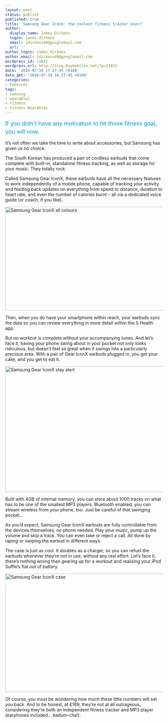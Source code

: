 ```yaml
---
layout: post
status: publish
published: true
title: 'Samsung Gear IconX: the coolest fitness tracker ever?'
author:
  display_name: James Dickens
  login: james.dickens
  email: jdickens46@googlemail.com
  url: ''
author_login: james.dickens
author_email: jdickens46@googlemail.com
wordpress_id: 11022
wordpress_url: http://blog.buymobiles.net/?p=11022
date: '2016-07-19 17:27:45 +0100'
date_gmt: '2016-07-19 16:27:45 +0100'
categories:
- Features
tags:
- samsung
- wearables
- Fitness
- Fitness Wearables
---
```

<p><span class="postStandFirst" style="color: #0896d5; line-height: 26px; font-size: 18px;">If you didn't have any motivation to hit those fitness goal, you will now.</span></p>
<p>It&rsquo;s not often we take the time to write about accessories, but Samsung has given us no choice.</p>
<p>The South Korean has produced a pair of cordless earbuds that come complete with built-in, standalone fitness tracking, as well as storage for your music. They totally rock.</p>
<p>Called Samsung Gear IconX, these earbuds have all the necessary features to work independently of a mobile phone, capable of tracking your activity and feeding back updates on everything from speed to distance, duration to heart rate, and even the number of calories burnt &ndash; all via a dedicated voice guide (or coach, if you like).</p>
<p><img class="aligncenter size-full wp-image-11039" src="https://a1comms-blog-buymobiles.storage.googleapis.com/2016/07/Samsung-Gear-IconX-all-colours.png" alt="Samsung Gear IconX all colours" width="580" height="330" /></p>
<p>Then, when you do have your smartphone within reach, your earbuds sync the data so you can review everything in more detail within the S Health app.</p>
<p>But no workout is complete without your accompanying tunes. And let&rsquo;s face it, having your phone swing about in your pocket not only looks ridiculous, but doesn&rsquo;t feel so great when it swings into a particularly precious area. With a pair of Gear IconX earbuds plugged in, you get your cake, and you get to eat it.</p>
<p><img class="aligncenter wp-image-11040" src="https://a1comms-blog-buymobiles.storage.googleapis.com/2016/07/Samsung-Gear-IconX-stay-alert.jpg" alt="Samsung Gear IconX stay alert" width="600" height="400" /></p>
<p>Built with 4GB of internal memory, you can store about 1000 tracks on what has to be one of the smallest MP3 players. Bluetooth enabled, you can stream wireless from your phone, too. Just be careful of that swinging pocket&hellip;</p>
<p>As you&rsquo;d expect, Samsung Gear IconX earbuds are fully controllable from the devices themselves, no phone needed. Play your music, pump up the volume and skip a track. You can even take or reject a call. All done by taping or swiping the earbud in different ways.</p>
<p>The case is just as cool. It doubles as a charger, so you can refuel the earbuds whenever they&rsquo;re not in use, without any real effort. Let&rsquo;s face it, there&rsquo;s nothing wrong than gearing up for a workout and realising your iPod Suffle&rsquo;s flat out of battery.</p>
<p><img class="aligncenter wp-image-11041" src="https://a1comms-blog-buymobiles.storage.googleapis.com/2016/07/Samsung-Gear-IconX-case.jpg" alt="Samsung Gear IconX case" width="600" height="377" /></p>
<p>Of course, you must be wondering how much these little numbers will set you back. And to be honest, at &pound;169, they&rsquo;re not at all outrageous, considering they&rsquo;re both an independent fitness tracker and MP3 player (earphones included&hellip; badum-cha!).</p>
